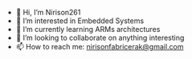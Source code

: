 - 👋 Hi, I’m Nirison261
- 👀 I’m interested in Embedded Systems
- 🌱 I’m currently learning ARMs architectures
- 💞️ I’m looking to collaborate on anything interesting
- 📫 How to reach me: nirisonfabricerak@gmail.com

<!---
Nirison261/Nirison261 is a ✨ special ✨ repository because its `README.md` (this file) appears on your GitHub profile.
You can click the Preview link to take a look at your changes.
--->
